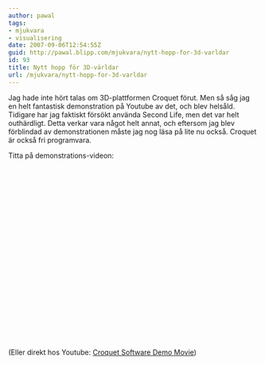```yaml
---
author: pawal
tags:
- mjukvara
- visualisering
date: 2007-09-06T12:54:55Z
guid: http://pawal.blipp.com/mjukvara/nytt-hopp-for-3d-varldar
id: 93
title: Nytt hopp för 3D-världar
url: /mjukvara/nytt-hopp-for-3d-varldar
---
```


Jag hade inte hört talas om 3D-plattformen Croquet förut. Men så såg
jag en helt fantastisk demonstration på Youtube av det, och blev
helsåld. Tidigare har jag faktiskt försökt använda Second Life, men
det var helt outhärdligt. Detta verkar vara något helt annat, och
eftersom jag blev förblindad av demonstrationen måste jag nog läsa på
lite nu också. Croquet är också fri programvara.

Titta på demonstrations-videon:

<object height="350" width="425"><param name="movie" value="http://www.youtube.com/v/oKi-fkyAtg8"></param><param name="wmode" value="transparent"><embed src="http://www.youtube.com/v/oKi-fkyAtg8" type="application/x-shockwave-flash" wmode="transparent" height="350" width="425"></embed></param></object>

(Eller direkt hos Youtube: <a href="http://www.youtube.com/watch?v=oKi-fkyAtg8">Croquet Software Demo Movie</a>)

